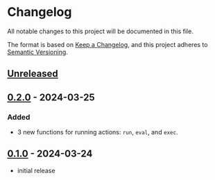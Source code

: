 # Changelog

All notable changes to this project will be documented in this file.

The format is based on [Keep a Changelog],
and this project adheres to [Semantic Versioning].

## [Unreleased]

## [0.2.0] - 2024-03-25

### Added

- 3 new functions for running actions: `run`, `eval`, and `exec`.

## [0.1.0] - 2024-03-24

- initial release

<!-- Links -->
[keep a changelog]: https://keepachangelog.com/en/1.0.0/
[semantic versioning]: https://semver.org/spec/v2.0.0.html

<!-- Versions -->
[unreleased]: https://github.com/MystPi/act/compare/v0.2.0...HEAD
[0.2.0]: https://github.com/MystPi/act/releases/v0.2.0
[0.1.0]: https://github.com/MystPi/act/releases/v0.1.0